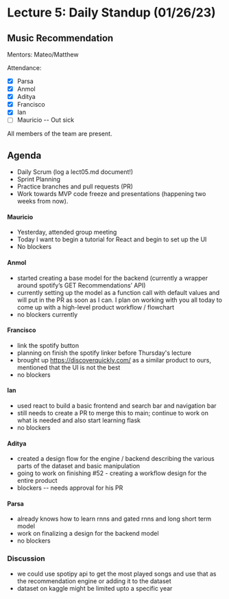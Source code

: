 # Lecture 5: Daily Standup (01/26/23)
## Music Recommendation
Mentors: Mateo/Matthew

Attendance:
 - [X] Parsa
 - [X] Anmol
 - [X] Aditya
 - [X] Francisco
 - [X] Ian
 - [ ] Mauricio -- Out sick

All members of the team are present.

## Agenda
- Daily Scrum (log a lect05.md document!)
- Sprint Planning
- Practice branches and pull requests (PR)
- Work towards MVP code freeze and presentations (happening two weeks from now).



#### Mauricio
- Yesterday, attended group meeting
- Today I want to begin a tutorial for React and begin to set up the UI
- No blockers

#### Anmol
- started creating a base model for the backend (currently a wrapper around spotify’s GET Recommendations’ API)
- currently setting up the model as a function call with default values and will put in the PR as soon as I can. I plan on working with you all today to come up with a high-level product workflow / flowchart
- no blockers currently

#### Francisco
- link the spotify button
- planning on finish the spotify linker before Thursday's lecture
- brought up https://discoverquickly.com/ as a similar product to ours, mentioned that the UI is not the best
- no blockers

#### Ian
- used react to build a basic frontend and search bar and navigation bar
- still needs to create a PR to merge this to main; continue to work on what is needed and also start learning flask
- no blockers

#### Aditya
- created a design flow for the engine / backend describing the various parts of the dataset and basic manipulation
- going to work on finishing #52 - creating a workflow design for the entire product
- blockers -- needs approval for his PR

#### Parsa
- already knows how to learn rnns and gated rnns and long short term model
- work on finalizing a design for the backend model
- no blockers

### Discussion
- we could use spotipy api to get the most played songs and use that as the recommendation engine or adding it to the dataset
- dataset on kaggle might be limited upto a specific year
